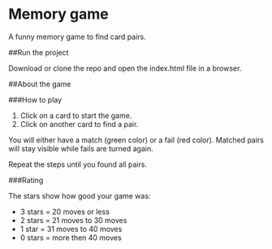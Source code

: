 # Memory game

A funny memory game to find card pairs.

##Run the project

Download or clone the repo and open the index.html file in a browser.

##About the game

###How to play

1. Click on a card to start the game.
1. Click on another card to find a pair.

You will either have a match (green color) or a fail (red color). Matched pairs will stay visible while fails are turned again.

Repeat the steps until you found all pairs.

###Rating

The stars show how good your game was:

* 3 stars = 20 moves or less
* 2 stars = 21 moves to 30 moves
* 1 star = 31 moves to 40 moves
* 0 stars = more then 40 moves
